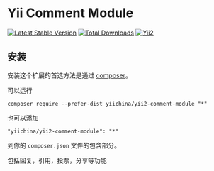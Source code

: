 Yii Comment Module
===================================

[![Latest Stable Version](https://poser.pugx.org/yiichina/yii2-comment-module/v/stable.png)](https://packagist.org/packages/yiichina/yii2-comments)
[![Total Downloads](https://poser.pugx.org/yiichina/yii2-comment-module/downloads.png)](https://packagist.org/packages/yiichina/yii2-comment-module)
[![Yii2](https://img.shields.io/badge/Powered_by-Yii_Framework-green.svg?style=flat)](http://www.yiiframework.com/)

安装
----

安装这个扩展的首选方法是通过 [composer](http://getcomposer.org/download/)。

可以运行

```
composer require --prefer-dist yiichina/yii2-comment-module "*"
```

也可以添加

```
"yiichina/yii2-comment-module": "*"
```

到你的 `composer.json` 文件的包含部分。


包括回复，引用，投票，分享等功能
